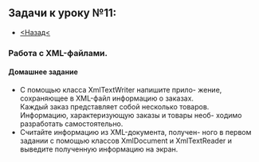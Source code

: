 ## Задачи к уроку №11:
- [<Назад<](https://github.com/GeorgiyIsaev/AStep2021.CSharp.Homeworks)

### Работа с XML-файлами.

#### Домашнее задание

* С помощью класса XmlTextWriter напишите прило-
жение, сохраняющее в XML-файл информацию о заказах.  
Каждый заказ представляет собой несколько товаров.  
Информацию, характеризующую заказы и товары необ-
ходимо разработать самостоятельно.  
* Считайте информацию из XML-документа, получен-
ного в первом задании с помощью классов XmlDocument
и XmlTextReader и выведите полученную информацию
на экран.